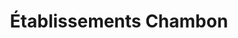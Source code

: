 ---
title: "Établissements Chambon"
url: /vert-saint-denis/etablissements-chambon/
shop: Autowerkstatt
---